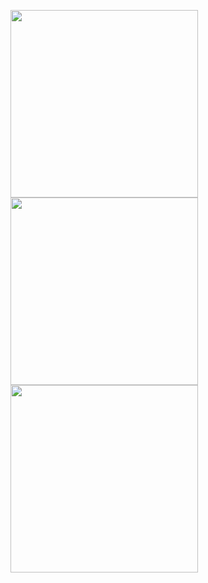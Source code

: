 <img src="https://i.imgur.com/CARFLut.jpg" width="300">                 <img src="https://i.imgur.com/Uc5r7qY.jpg" width="300">            <img src="https://i.imgur.com/Bq89gU4.jpg" width="300">
